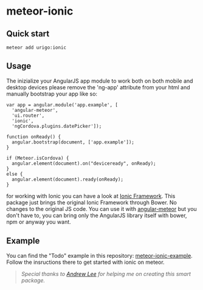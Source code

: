 meteor-ionic
============

## Quick start

    meteor add urigo:ionic

## Usage
The inizialize your AngularJS app module to work both on both mobile and desktop devices please remove the 'ng-app' 
attribute from your html and manually bootstrap your app like so:

    var app = angular.module('app.example', [
      'angular-meteor',
      'ui.router',
      'ionic',
      'ngCordova.plugins.datePicker']);

    function onReady() {
      angular.bootstrap(document, ['app.example']);
    }

    if (Meteor.isCordova) {
      angular.element(document).on("deviceready", onReady);
    }
    else {
      angular.element(document).ready(onReady);
    }
  
for working with Ionic you can have a look at [Ionic Framework](http://ionicframework.com/).
This package just brings the original Ionic Framework through Bower.
No changes to the original JS code.
You can use it with [angular-meteor](https://github.com/Urigo/angular-meteor "angular-meteor") but you don't have to, you can bring only the AngularJS library itself with bower, npm or anyway you want.

## Example

You can find the "Todo" example in this repository: [meteor-ionic-example](https://github.com/netanelgilad/meteor-ionic-example). Follow the insructions there to get started with ionic on meteor.


> *Special thanks to [Andrew Lee](https://github.com/loneleeandroo "Andrew Leek") for helping me on creating this smart package.*
